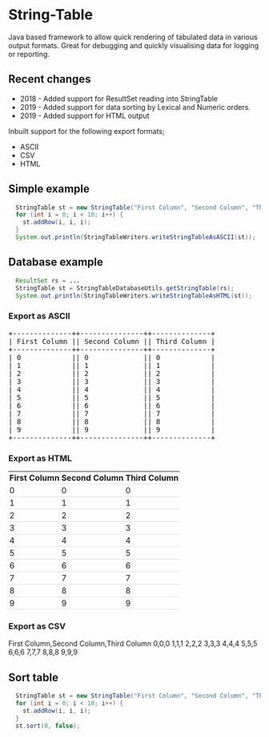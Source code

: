 # String-Table
Java based framework to allow quick rendering of tabulated data in various output formats.
Great for debugging and quickly visualising data for logging or reporting.

## Recent changes
* 2018 - Added support for ResultSet reading into StringTable
* 2019 - Added support for data sorting by Lexical and Numeric orders.
* 2019 - Added support for HTML output

Inbuilt support for the following export formats;
* ASCII
* CSV
* HTML

## Simple example

```java
  StringTable st = new StringTable("First Column", "Second Column", "Third Column");
  for (int i = 0; i < 10; i++) {
    st.addRow(i, i, i);
  }
  System.out.println(StringTableWriters.writeStringTableAsASCII(st));
```

## Database example

```java
  ResultSet rs = ...
  StringTable st = StringTableDatabaseUtils.getStringTable(rs);
  System.out.println(StringTableWriters.writeStringTableAsHTML(st));
```

### Export as ASCII
<pre>
+--------------++---------------++--------------+
| First Column || Second Column || Third Column |
+--------------++---------------++--------------+
| 0            || 0             || 0            |
| 1            || 1             || 1            |
| 2            || 2             || 2            |
| 3            || 3             || 3            |
| 4            || 4             || 4            |
| 5            || 5             || 5            |
| 6            || 6             || 6            |
| 7            || 7             || 7            |
| 8            || 8             || 8            |
| 9            || 9             || 9            |
+--------------++---------------++--------------+
</pre>

### Export as HTML
<table style="border: 0px solid black;"><thead><tr><th style="padding:2px;border-bottom: 1px solid #ddd;">First Column</th><th style="padding:2px;border-bottom: 1px solid #ddd;">Second Column</th><th style="padding:2px;border-bottom: 1px solid #ddd;">Third Column</th></tr></thead><tr><td style="padding:2px;border-bottom: 1px solid #ddd;">0</td><td style="padding:2px;border-bottom: 1px solid #ddd;">0</td><td style="padding:2px;border-bottom: 1px solid #ddd;">0</td></tr><tr><td style="padding:2px;border-bottom: 1px solid #ddd;">1</td><td style="padding:2px;border-bottom: 1px solid #ddd;">1</td><td style="padding:2px;border-bottom: 1px solid #ddd;">1</td></tr><tr><td style="padding:2px;border-bottom: 1px solid #ddd;">2</td><td style="padding:2px;border-bottom: 1px solid #ddd;">2</td><td style="padding:2px;border-bottom: 1px solid #ddd;">2</td></tr><tr><td style="padding:2px;border-bottom: 1px solid #ddd;">3</td><td style="padding:2px;border-bottom: 1px solid #ddd;">3</td><td style="padding:2px;border-bottom: 1px solid #ddd;">3</td></tr><tr><td style="padding:2px;border-bottom: 1px solid #ddd;">4</td><td style="padding:2px;border-bottom: 1px solid #ddd;">4</td><td style="padding:2px;border-bottom: 1px solid #ddd;">4</td></tr><tr><td style="padding:2px;border-bottom: 1px solid #ddd;">5</td><td style="padding:2px;border-bottom: 1px solid #ddd;">5</td><td style="padding:2px;border-bottom: 1px solid #ddd;">5</td></tr><tr><td style="padding:2px;border-bottom: 1px solid #ddd;">6</td><td style="padding:2px;border-bottom: 1px solid #ddd;">6</td><td style="padding:2px;border-bottom: 1px solid #ddd;">6</td></tr><tr><td style="padding:2px;border-bottom: 1px solid #ddd;">7</td><td style="padding:2px;border-bottom: 1px solid #ddd;">7</td><td style="padding:2px;border-bottom: 1px solid #ddd;">7</td></tr><tr><td style="padding:2px;border-bottom: 1px solid #ddd;">8</td><td style="padding:2px;border-bottom: 1px solid #ddd;">8</td><td style="padding:2px;border-bottom: 1px solid #ddd;">8</td></tr><tr><td style="padding:2px;border-bottom: 1px solid #ddd;">9</td><td style="padding:2px;border-bottom: 1px solid #ddd;">9</td><td style="padding:2px;border-bottom: 1px solid #ddd;">9</td></tr></table>

### Export as CSV
First Column,Second Column,Third Column
0,0,0
1,1,1
2,2,2
3,3,3
4,4,4
5,5,5
6,6,6
7,7,7
8,8,8
9,9,9

## Sort table
```java
  StringTable st = new StringTable("First Column", "Second Column", "Third Column");
  for (int i = 0; i < 10; i++) {
    st.addRow(i, i, i);
  }
  st.sort(0, false);
```
